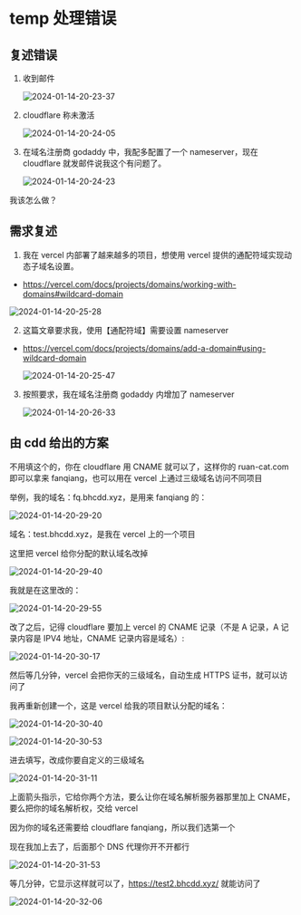 # temp 处理错误

## 复述错误

1. 收到邮件

   ![2024-01-14-20-23-37](https://cdn.jsdelivr.net/gh/RuanZhongNan/img-store/img/2024-01-14-20-23-37.png)

2. cloudflare 称未激活

   ![2024-01-14-20-24-05](https://cdn.jsdelivr.net/gh/RuanZhongNan/img-store/img/2024-01-14-20-24-05.png)

3. 在域名注册商 godaddy 中，我配多配置了一个 nameserver，现在 cloudflare 就发邮件说我这个有问题了。

   ![2024-01-14-20-24-23](https://cdn.jsdelivr.net/gh/RuanZhongNan/img-store/img/2024-01-14-20-24-23.png)

我该怎么做？

## 需求复述

1. 我在 vercel 内部署了越来越多的项目，想使用 vercel 提供的通配符域实现动态子域名设置。

- https://vercel.com/docs/projects/domains/working-with-domains#wildcard-domain

![2024-01-14-20-25-28](https://cdn.jsdelivr.net/gh/RuanZhongNan/img-store/img/2024-01-14-20-25-28.png)

2. 这篇文章要求我，使用【通配符域】需要设置 nameserver

- https://vercel.com/docs/projects/domains/add-a-domain#using-wildcard-domain

  ![2024-01-14-20-25-47](https://cdn.jsdelivr.net/gh/RuanZhongNan/img-store/img/2024-01-14-20-25-47.png)

3. 按照要求，我在域名注册商 godaddy 内增加了 nameserver

   ![2024-01-14-20-26-33](https://cdn.jsdelivr.net/gh/RuanZhongNan/img-store/img/2024-01-14-20-26-33.png)

## 由 cdd 给出的方案

不用填这个的，你在 cloudflare 用 CNAME 就可以了，这样你的 ruan-cat.com 即可以拿来 fanqiang，也可以用在 vercel 上通过三级域名访问不同项目

举例，我的域名：fq.bhcdd.xyz，是用来 fanqiang 的：

![2024-01-14-20-29-20](https://cdn.jsdelivr.net/gh/RuanZhongNan/img-store/img/2024-01-14-20-29-20.png)

域名：test.bhcdd.xyz，是我在 vercel 上的一个项目

这里把 vercel 给你分配的默认域名改掉

![2024-01-14-20-29-40](https://cdn.jsdelivr.net/gh/RuanZhongNan/img-store/img/2024-01-14-20-29-40.jpeg)

我就是在这里改的：

![2024-01-14-20-29-55](https://cdn.jsdelivr.net/gh/RuanZhongNan/img-store/img/2024-01-14-20-29-55.jpeg)

改了之后，记得 cloudflare 要加上 vercel 的 CNAME 记录（不是 A 记录，A 记录内容是 IPV4 地址，CNAME 记录内容是域名）:

![2024-01-14-20-30-17](https://cdn.jsdelivr.net/gh/RuanZhongNan/img-store/img/2024-01-14-20-30-17.png)

然后等几分钟，vercel 会把你天的三级域名，自动生成 HTTPS 证书，就可以访问了

我再重新创建一个，这是 vercel 给我的项目默认分配的域名：

![2024-01-14-20-30-40](https://cdn.jsdelivr.net/gh/RuanZhongNan/img-store/img/2024-01-14-20-30-40.jpeg)

![2024-01-14-20-30-53](https://cdn.jsdelivr.net/gh/RuanZhongNan/img-store/img/2024-01-14-20-30-53.jpeg)

进去填写，改成你要自定义的三级域名

![2024-01-14-20-31-11](https://cdn.jsdelivr.net/gh/RuanZhongNan/img-store/img/2024-01-14-20-31-11.png)

上面箭头指示，它给你两个方法，要么让你在域名解析服务器那里加上 CNAME，要么把你的域名解析权，交给 vercel

因为你的域名还需要给 cloudflare fanqiang，所以我们选第一个

现在我加上去了，后面那个 DNS 代理你开不开都行

![2024-01-14-20-31-53](https://cdn.jsdelivr.net/gh/RuanZhongNan/img-store/img/2024-01-14-20-31-53.png)

等几分钟，它显示这样就可以了，https://test2.bhcdd.xyz/ 就能访问了

![2024-01-14-20-32-06](https://cdn.jsdelivr.net/gh/RuanZhongNan/img-store/img/2024-01-14-20-32-06.jpeg)
